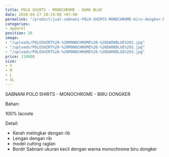 ```yaml
---
title: POLO SHIRTS - MONOCHROME - DARK BLUE
date: 2020-04-27 18:19:00 +07:00
permalink: "/product/jual-sabnani-POLO-SHIRTS-MONOCHROME-biru-dongker.html"
categories:
- apparel
position: 20
image:
- "/uploads/POLOSHIRT%20-%20MONOCHROME%20-%20DARKBLUE%201.jpg"
- "/uploads/POLOSHIRT%20-%20MONOCHROME%20-%20DARKBLUE%202.jpg"
- "/uploads/POLOSHIRT%20-%20MONOCHROME%20-%20DARKBLUE%203.jpg"
price: 110000
size:
- S
- M
- L
- XL
---
```


SABNANI
POLO SHIRTS - MONOCHROME - BIRU DONGKER

Bahan:

100% lacoste

Detail:

- Kerah melingkar dengan rib
- Lengan dengan rib
- model cutting raglan
- Bordir Sabnani ukuran kecil dengan warna monochrome biru dongker